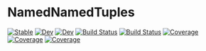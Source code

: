 # NamedNamedTuples

[![Stable](https://img.shields.io/badge/docs-stable-blue.svg)](https://goretkin.github.io/NamedNamedTuples.jl/stable)
[![Dev](https://img.shields.io/badge/docs-dev-blue.svg)](https://goretkin.github.io/NamedNamedTuples.jl/dev)
[![Dev](https://img.shields.io/badge/docs-dev-blue.svg)](https://goretkin.gitlab.io/NamedNamedTuples.jl/dev)
[![Build Status](https://github.com/goretkin/NamedNamedTuples.jl/workflows/CI/badge.svg)](https://github.com/goretkin/NamedNamedTuples.jl/actions)
[![Build Status](https://github.com/goretkin/NamedNamedTuples.jl/badges/master/pipeline.svg)](https://github.com/goretkin/NamedNamedTuples.jl/pipelines)
[![Coverage](https://github.com/goretkin/NamedNamedTuples.jl/badges/master/coverage.svg)](https://github.com/goretkin/NamedNamedTuples.jl/commits/master)
[![Coverage](https://codecov.io/gh/goretkin/NamedNamedTuples.jl/branch/master/graph/badge.svg)](https://codecov.io/gh/goretkin/NamedNamedTuples.jl)
[![Coverage](https://coveralls.io/repos/github/goretkin/NamedNamedTuples.jl/badge.svg?branch=master)](https://coveralls.io/github/goretkin/NamedNamedTuples.jl?branch=master)
